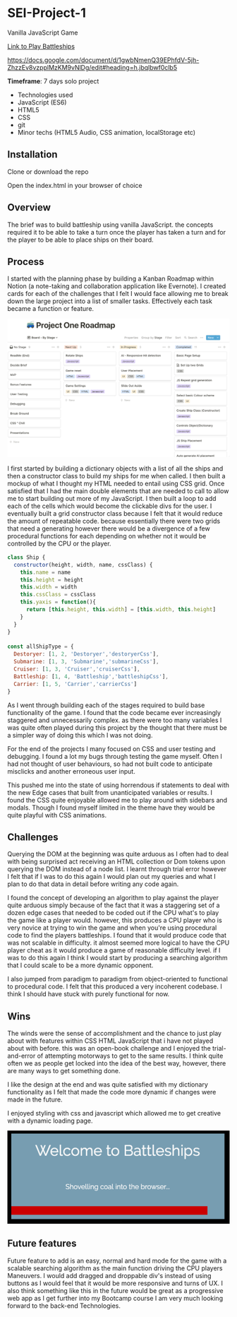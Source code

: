 # **SEI-Project-1**

Vanilla JavaScript Game

[Link to Play Battleships](https://lifearoundhere.github.io/Battleships-Game/)

https://docs.google.com/document/d/1gwbNmenQ39EPhfdV-5jh-ZhzzEv8vzpplMzKM9vNlDg/edit#heading=h.jbqlbwf0clb5

**Timeframe**: 7 days solo project

- Technologies used
- JavaScript (ES6)
- HTML5
- CSS
- git
- Minor techs (HTML5 Audio, CSS animation, localStorage etc)

## **Installation**

Clone or download the repo

Open the index.html in your browser of choice

## **Overview**

The brief was to build battleship using vanilla  JavaScript.  the concepts required it to be able to take a turn once the player has taken a turn and for the player to be able to place ships on their board.

## **Process**

I started with the planning phase by building a Kanban Roadmap within Notion (a note-taking and collaboration application like Evernote).  I created cards for each of the challenges that I felt I would face allowing me to break down the large project into a list of smaller tasks.  Effectively each task became a function or feature. 

![image-20190718205757583](assets/image-20190718205757583.png)



I first started by building a dictionary objects with a list of all the ships and then a constructor class to build my ships for me when called. I then built a mockup of what I thought my HTML needed to entail using  CSS grid. Once satisfied that I had the main double elements that are needed to call to allow me to start building out more of my JavaScript.  I then built a loop to add each of the cells which would become the clickable divs for the user.  I eventually built a grid constructor class because I felt that it would reduce the amount of repeatable code.  because essentially there were two grids that need a generating however there would be a divergence of a few procedural functions for each depending on whether not it would be controlled by the CPU or the player. 

```javascript
class Ship {
  constructor(height, width, name, cssClass) {
    this.name = name
    this.height = height
    this.width = width
    this.cssClass = cssClass
    this.yaxis = function(){
      return [this.height, this.width] = [this.width, this.height]
    }
  }
}

const allShipType = {
  Destoryer: [1, 2, 'Destoryer','destoryerCss'],
  Submarine: [1, 3, 'Submarine','submarineCss'],
  Cruiser: [1, 3, 'Cruiser','cruiserCss'],
  Battleship: [1, 4, 'Battleship','battleshipCss'],
  Carrier: [1, 5, 'Carrier','carrierCss']
}
```



As I went through building each of the stages required to build base functionality of the game.  I found that the code became ever increasingly staggered and unnecessarily complex.  as there were too many variables  I was quite often played during this project by the thought that there must be a simpler way of doing this which I was not doing.

For the end of the projects I many focused on CSS and user testing and debugging.  I found a lot my bugs through testing the game myself. Often I had not thought of user behaviours, so had not built code to anticipate misclicks and another erroneous user input.

This pushed me into the state of using horrendous if statements to deal with the new  Edge cases that built from unanticipated variables or results.  I found the CSS quite enjoyable allowed me to play around with sidebars and modals. Though I found myself limited in the theme have they would be quite playful with CSS animations.

## **Challenges**

Querying the DOM at the beginning was quite arduous as I often had to deal with being surprised act receiving an HTML collection or Dom tokens upon querying the DOM instead of a node list.  I learnt through trial error however I felt that if I was to do this again I would plan out my queries and what I plan to do that data in detail before writing any code again.

I found the concept of developing an algorithm to play against the player quite arduous simply because of the fact that it was a staggering set of a dozen edge cases that needed to be coded out if the CPU what's to play the game like a player would.  however, this produces a CPU player who is very novice at trying to win the game and when you're using procedural code to find the players battleships.  I found that it would produce code that was not scalable in difficulty.  it almost seemed more logical to have the CPU  player cheat as it would produce a game of reasonable difficulty level.  if I was to do this again I think I would start by producing a searching algorithm that I could scale to be a more dynamic opponent.

I also jumped from paradigm to paradigm from object-oriented to functional to procedural code. I felt that this produced a very incoherent codebase.  I think I should have stuck with purely functional for now.

## **Wins**

The winds were the sense of accomplishment and the chance to just play about with features within CSS HTML JavaScript that i have not played about with before.  this was an open-book challenge and I enjoyed the trial-and-error of attempting motorways to get to the same results.  I think quite often we as people get locked into the idea of the best way, however, there are many ways to get something done.

I like the design at the end and was quite satisfied with my dictionary functionality as I felt that made the code more dynamic if changes were made in the future.

I enjoyed styling with css and javascript which allowed me to get creative with a dynamic loading page.

![image-20190718211412607](assets/image-20190718211412607.png)

## **Future features**

Future feature to add is an easy, normal and hard mode for the game with a scalable searching algorithm as the main function driving the CPU players Maneuvers.  I would add dragged and droppable div's instead of using buttons as I would feel that it would be more responsive and turns of UX. I also think something like this in the future would be great as a progressive web app as I get further into my Bootcamp course I am very much looking forward to the back-end Technologies.




